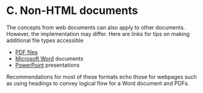 # C. Non-HTML documents

The concepts from web documents can also apply to other documents. However, the implementation may differ. Here are links for tips on making additional file types accessible

* [PDF files](http://webaim.org/techniques/acrobat/)
* [Microsoft Word](http://webaim.org/techniques/word/) documents
* [PowerPoint](http://webaim.org/techniques/powerpoint/) presentations

Recommendations for most of these formats echo those for webpages such as using headings to convey logical flow for a Word document and PDFs.
